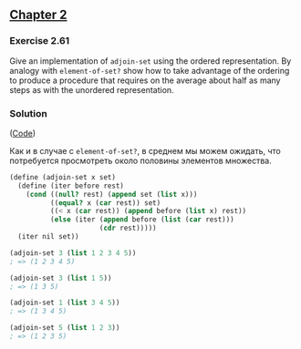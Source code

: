 ## [Chapter 2](../index.md#2-Building-Abstractions-with-Data)

### Exercise 2.61

Give an implementation of `adjoin-set` using the ordered representation. By analogy with `element-of-set?` show how to take advantage of the ordering to produce a procedure that requires on the average about half as many steps as with the unordered representation.

### Solution

([Code](../../src/Chapter%202/Exercise%202.61.scm))

Как и в случае с `element-of-set?`, в среднем мы можем ожидать, что потребуется просмотреть около половины элементов множества. 

```scheme
(define (adjoin-set x set)
  (define (iter before rest)
    (cond ((null? rest) (append set (list x)))
          ((equal? x (car rest)) set)
          ((< x (car rest)) (append before (list x) rest))
          (else (iter (append before (list (car rest)))
                      (cdr rest)))))
  (iter nil set))

(adjoin-set 3 (list 1 2 3 4 5))
; => (1 2 3 4 5)

(adjoin-set 3 (list 1 5))
; => (1 3 5)

(adjoin-set 1 (list 3 4 5))
; => (1 3 4 5)

(adjoin-set 5 (list 1 2 3))
; => (1 2 3 5)
```

